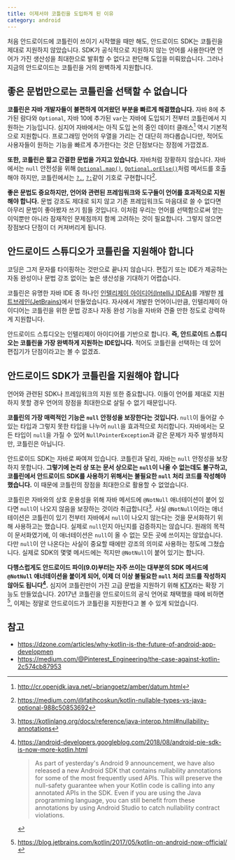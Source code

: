 ```yaml
---
title: 이제서야 코틀린을 도입하게 된 이유
category: android
---
```


처음 안드로이드에 코틀린이 쓰이기 시작했을 때만 해도, 안드로이드 SDK는 코틀린을 제대로 지원하지 않았습니다. SDK가 공식적으로 지원하지 않는 언어를 사용한다면 언어가 가진 생산성을 최대한으로 발휘할 수 없다고 판단해 도입을 미뤄왔습니다. 그러나 지금의 안드로이드는 코틀린을 거의 완벽하게 지원합니다.

## 좋은 문법만으로는 코틀린을 선택할 수 없습니다

 **코틀린은 자바 개발자들이 불편하게 여겨왔던 부분을 빠르게 해결했습니다.** 자바 8에 추가된 람다와 `Optional`, 자바 10에 추가된 `var`는 자바에 도입되기 전부터 코틀린에서 지원하는 기능입니다. 심지어 자바에서는 아직 도입 논의 중인 데이터 클래스[^data-class] 역시 기본적으로 지원합니다. 프로그래밍 언어의 우열을 가리는 건 대단히 까다롭습니다만, 적어도 사용자들이 원하는 기능을 빠르게 추가한다는 것은 단점보다는 장점에 가깝겠죠.

**또한, 코틀린은 짧고 간결한 문법을 가지고 있습니다.** 자바처럼 장황하지 않습니다. 자바에서는 `null` 안전성을 위해 [`Optional.map()`][optional-map], [`Optional.orElse()`][optional-orelse]처럼 메서드를 호출해야 하지만, 코틀린에서는 [`?.`][safe-call], [`?:`][elvis]같이 기호로 구현합니다[^nullable-vs-optional].

**좋은 문법도 중요하지만, 언어와 관련된 프레임워크와 도구들이 언어를 효과적으로 지원해야 합니다.** 문법 강조도 제대로 되지 않고 기존 프레임워크도 마음대로 쓸 수 없다면 아무리 문법이 좋아봤자 쓰기 힘들 것입니다. 이처럼 우리는 언어를 선택함으로써 얻는 이익뿐만 아니라 잠재적인 문제점까지 함께 고려하는 것이 필요합니다. 그렇지 않으면 장점보다 단점이 더 커져버리게 됩니다.

[^data-class]:
    <http://cr.openjdk.java.net/~briangoetz/amber/datum.html>

[optional-map]: https://download.java.net/java/early_access/jdk11/docs/api/java.base/java/util/Optional.html#map(java.util.function.Function)

[optional-orelse]: https://download.java.net/java/early_access/jdk11/docs/api/java.base/java/util/Optional.html#orElse(T)

[safe-call]: https://kotlinlang.org/docs/reference/null-safety.html#safe-calls

[elvis]: https://kotlinlang.org/docs/reference/null-safety.html#elvis-operator

[^nullable-vs-optional]:
    <https://medium.com/@fatihcoskun/kotlin-nullable-types-vs-java-optional-988c50853692>

## 안드로이드 스튜디오가 코틀린을 지원해야 합니다

코딩은 그저 문자를 타이핑하는 것만으로 끝나지 않습니다. 편집기 또는 IDE가 제공하는 자동 완성이나 문법 강조 없이는 높은 생산성을 기대하기 어렵습니다.

코틀린은 유명한 자바 IDE 중 하나인 [인텔리제이 아이디어(IntelliJ IDEA)][intellij-idea]를 개발한 [제트브레인(JetBrains)][jetbrains]에서 만들었습니다. 자사에서 개발한 언어이니만큼, 인텔리제이 아이디어는 코틀린을 위한 문법 강조나 자동 완성 기능을 자바와 견줄 만한 정도로 강력하게 지원합니다.

안드로이드 스튜디오는 인텔리제이 아이디어를 기반으로 합니다. **즉, 안드로이드 스튜디오는 코틀린을 가장 완벽하게 지원하는 IDE입니다.** 적어도 코틀린을 선택하는 데 있어 편집기가 단점이라고는 볼 수 없겠죠.

[intellij-idea]: https://www.jetbrains.com/idea/

[jetbrains]: https://www.jetbrains.com/

## 안드로이드 SDK가 코틀린을 지원해야 합니다

언어와 관련된 SDK나 프레임워크의 지원 또한 중요합니다. 이들이 언어를 제대로 지원하지 못할 경우 언어의 장점을 최대한으로 살릴 수 없기 때문입니다.

**코틀린의 가장 매력적인 기능은 `null` 안정성을 보장한다는 것입니다.** `null`이 들어갈 수 있는 타입과 그렇지 못한 타입을 나누어 `null`을 효과적으로 처리합니다. 자바에서는 모든 타입이 `null`을 가질 수 있어 `NullPointerException`과 같은 문제가 자주 발생하지만, 코틀린은 아닙니다.

안드로이드 SDK는 자바로 짜여져 있습니다. 코틀린과 달리, 자바는 `null` 안정성을 보장하지 못합니다. **그렇기에 논리 상 또는 문서 상으로는 `null`이 나올 수 없는데도 불구하고, 코틀린에서 안드로이드 SDK를 사용하기 위해서는 불필요한 `null` 처리 코드를 작성해야 했습니다.** 이 때문에 코틀린의 장점을 최대한으로 활용할 수 없었습니다.

코틀린은 자바와의 상호 운용성을 위해 자바 메서드에 `@NotNull` 애너테이션이 붙어 있다면 `null`이 나오지 않음을 보장하는 것이라 취급합니다[^nullability-annotations]. 사실 `@NotNull`이라는 애너테이션은 코틀린이 있기 전부터 자바에서 `null`이 나오지 않는다는 것을 문서화하기 위해 사용하고는 했습니다. 실제로 `null`인지 아닌지를 검증하지는 않습니다. 원래의 목적이 문서화였기에, 이 애너테이션은 `null`이 올 수 없는 모든 곳에 쓰이지는 않았습니다. 다만 `null`이 안 나온다는 사실이 중요할 때에만 강조의 의미로 사용하는 정도에 그쳤습니다. 실제로 SDK의 몇몇 메서드에는 적지만 `@NotNull`이 붙어 있기는 합니다.

**다행스럽게도 안드로이드 파이(9.0)부터는 자주 쓰이는 대부분의 SDK 메서드에 `@NotNull` 애너테이션을 붙이게 되어, 이제 더 이상 불필요한 `null` 처리 코드를 작성하지 않아도 됩니다[^android-pie-sdk-is-now-more-kotlin].** 심지어 코틀린만이 가진 고급 문법을 지원하기 위해 [KTX][ktx]라는 확장 기능도 만들었습니다. 2017년 코틀린을 안드로이드의 공식 언어로 채택했을 때에 비하면[^official-kotlin], 이제는 정말로 안드로이드가 코틀린을 지원한다고 볼 수 있게 되었습니다.

[^nullability-annotations]: <https://kotlinlang.org/docs/reference/java-interop.html#nullability-annotations>

[^android-pie-sdk-is-now-more-kotlin]:
    <https://android-developers.googleblog.com/2018/08/android-pie-sdk-is-now-more-kotlin.html>

    > As part of yesterday's Android 9 announcement, we have also released a new Android SDK that contains nullability annotations for some of the most frequently used APIs. This will preserve the null-safety guarantee when your Kotlin code is calling into any annotated APIs in the SDK. Even if you are using the Java programming language, you can still benefit from these annotations by using Android Studio to catch nullability contract violations.

[ktx]: https://developer.android.com/kotlin/ktx

[^official-kotlin]: <https://blog.jetbrains.com/kotlin/2017/05/kotlin-on-android-now-official/>

## 참고

- <https://dzone.com/articles/why-kotlin-is-the-future-of-android-app-developmen>
- <https://medium.com/@Pinterest_Engineering/the-case-against-kotlin-2c574cb87953>
